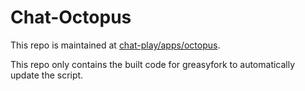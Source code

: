 # Chat-Octopus

This repo is maintained at [chat-play/apps/octopus](https://github.com/mefengl/chat-play).

This repo only contains the built code for greasyfork to automatically update the script.
